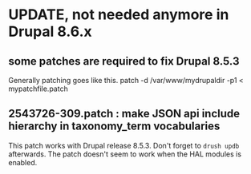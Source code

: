 # UPDATE, not needed anymore in Drupal 8.6.x

## some patches are required to fix Drupal 8.5.3

Generally patching goes like this.
patch -d /var/www/mydrupaldir -p1 < mypatchfile.patch

## 2543726-309.patch : make JSON api include hierarchy in taxonomy_term vocabularies

This patch works with Drupal release 8.5.3. Don't forget to `drush updb` afterwards.
The patch doesn't seem to work when the HAL modules is enabled.
